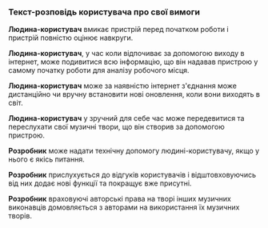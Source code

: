 ### Текст-розповідь користувача про свої вимоги
**Людина-користувач** вмикає пристрій перед початком роботи і пристрій повністю оцінює навкруги.

**Людина-користувач**, у час коли відпочиває за допомогою виходу в інтернет, може подивитися всю інформацію, що він надавав пристрою у самому початку роботи для аналізу робочого місця.

**Людина-користувач** може за наявністю інтернет з'єднання може дистанційно чи вручну встановити нові оновлення, коли вони виходять в світ.

**Людина-користувач** у зручний для себе час може передевитися та переслухати свої музичні твори, що він створив за допомогою пристрою.

**Розробник** може надати технічну допомогу людині-користувачу, якщо у нього є якісь питання.

**Розробник** прислухується до відгуків користувачів і відштовховуючись від них додає нові функції та покращує вже присутні.

**Розробник** враховуючі авторські права на творі інших музичних виконавців домовляється з авторами на використання їх музичних творів.
